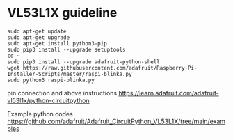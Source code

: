 # VL53L1X guideline

```
sudo apt-get update
sudo apt-get upgrade
sudo apt-get install python3-pip
sudo pip3 install --upgrade setuptools
cd ~
sudo pip3 install --upgrade adafruit-python-shell
wget https://raw.githubusercontent.com/adafruit/Raspberry-Pi-Installer-Scripts/master/raspi-blinka.py
sudo python3 raspi-blinka.py
```

pin connection and above instructions
https://learn.adafruit.com/adafruit-vl53l1x/python-circuitpython

Example python codes
https://github.com/adafruit/Adafruit_CircuitPython_VL53L1X/tree/main/examples
